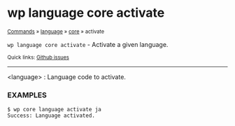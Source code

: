 # wp language core activate

<small>[Commands](/commands/) &raquo; [language](/commands/language/) &raquo; [core](/commands/language/core/) &raquo; activate</small>

`wp language core activate` - Activate a given language.

<small>Quick links: <a href="https://github.com/wp-cli/wp-cli/issues?q=is%3Aopen+label%3Acommand%3Alanguage-core-activate+sort%3Aupdated-desc">Github issues</a></small>

<hr />

&lt;language&gt;
: Language code to activate.

### EXAMPLES

    $ wp core language activate ja
    Success: Language activated.



